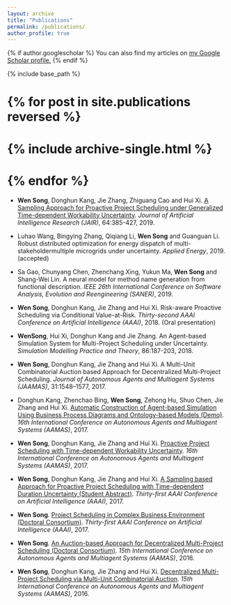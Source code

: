 ```yaml
---
layout: archive
title: "Publications"
permalink: /publications/
author_profile: true
---
```


{% if author.googlescholar %}
  You can also find my articles on <u><a href="{{author.googlescholar}}">my Google Scholar profile</a>.</u>
{% endif %}

{% include base_path %}

# {% for post in site.publications reversed %}
#  {% include archive-single.html %}
# {% endfor %}

* **Wen Song**, Donghun Kang, Jie Zhang, Zhiguang Cao and Hui Xi.  [A Sampling Approach for Proactive Project Scheduling under Generalized Time-dependent Workability Uncertainty](https://www.jair.org/index.php/jair/article/view/11369/26476). *Journal of Artificial Intelligence Research (JAIR)*, 64:385-427, 2019.

* Luhao Wang, Bingying Zhang, Qiqiang Li, **Wen Song** and Guanguan Li. Robust distributed optimization for energy dispatch of multi-stakeholdermultiple microgrids under uncertainty. *Applied Energy*, 2019. (accepted)

* Sa Gao, Chunyang Chen, Zhenchang Xing, Yukun Ma, **Wen Song** and Shang-Wei Lin. A neural model for method name generation from functional description. *IEEE 26th International Conference on Software Analysis, Evolution and Reengineering (SANER)*, 2019.

* **Wen Song**, Donghun Kang, Jie Zhang and Hui Xi. Risk-aware Proactive Scheduling via Conditional Value-at-Risk. *Thirty-second AAAI Conference on Artificial Intelligence (AAAI)*, 2018. (Oral presentation)

* **WenSong**, Hui Xi, Donghun Kang and Jie Zhang. An Agent-based Simulation System for Multi-Project Scheduling under Uncertainty. *Simulation Modelling Practice and Theory*, 86:187-203, 2018. 

* **Wen Song**, Donghun Kang, Jie Zhang and Hui Xi. A Multi-Unit Combinatorial Auction based Approach for Decentralized Multi-Project Scheduling. *Journal of Autonomous Agents and Multiagent Systems (JAAMAS)*, 31:1548–1577, 2017.

* Donghun Kang, Zhenchao Bing, **Wen Song**, Zehong Hu, Shuo Chen, Jie Zhang and Hui Xi. [Automatic Construction of Agent-based Simulation Using Business Process Diagrams and Ontology-based Models (Demo)](http://www.ifaamas.org/Proceedings/aamas2017/pdfs/p1793.pdf). *16th International Conference on Autonomous Agents and Multiagent Systems (AAMAS)*, 2017.

* **Wen Song**, Donghun Kang, Jie Zhang and Hui Xi. [Proactive Project Scheduling with Time-dependent Workability Uncertainty](http://www.ifaamas.org/Proceedings/aamas2017/pdfs/p221.pdf). *16th International Conference on Autonomous Agents and Multiagent Systems (AAMAS)*, 2017.

* **Wen Song**, Donghun Kang, Jie Zhang and Hui Xi. [A Sampling based Approach for Proactive Project Scheduling with Time-dependent Duration Uncertainty (Student Abstract)](https://aaai.org/ocs/index.php/AAAI/AAAI17/paper/view/14595/14234). *Thirty-first AAAI Conference on Artificial Intelligence (AAAI)*, 2017.

* **Wen Song**. [Project Scheduling in Complex Business Environment (Doctoral Consortium)](https://aaai.org/ocs/index.php/AAAI/AAAI17/paper/view/14588/14014). *Thirty-first AAAI Conference on Artificial Intelligence (AAAI)*, 2017.

* **Wen Song**. [An Auction-based Approach for Decentralized Multi-Project Scheduling (Doctoral Consortium)](http://www.ifaamas.org/Proceedings/aamas2016/pdfs/p1518.pdf). *15th International Conference on Autonomous Agents and Multiagent Systems (AAMAS)*, 2016.

* **Wen Song**, Donghun Kang, Jie Zhang and Hui Xi. [Decentralized Multi-Project Scheduling via Multi-Unit Combinatorial Auction](http://www.ifaamas.org/Proceedings/aamas2016/pdfs/p836.pdf). *15th International Conference on Autonomous Agents and Multiagent Systems (AAMAS)*, 2016. 
